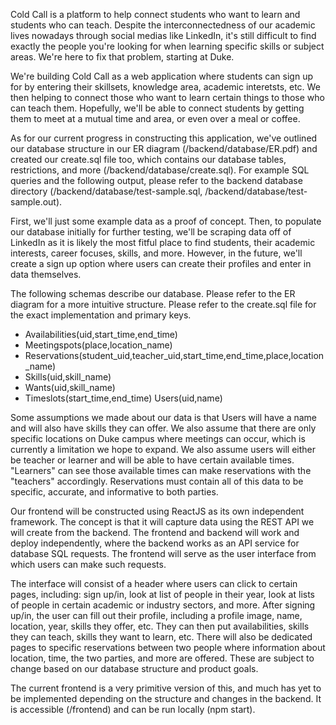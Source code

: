 Cold Call is a platform to help connect students who want to learn and students who can teach. Despite the interconnectedness of our academic lives nowadays through social medias like LinkedIn, it's still difficult to find exactly the people you're looking for when learning specific skills or subject areas. We're here to fix that problem, starting at Duke.

We're building Cold Call as a web application where students can sign up for by entering their skillsets, knowledge area, academic interetsts, etc. We then helping to connect those who want to learn certain things to those who can teach them. Hopefully, we'll be able to connect students by getting them to meet at a mutual time and area, or even over a meal or coffee.

As for our current progress in constructing this application, we've outlined our database structure in our ER diagram (/backend/database/ER.pdf) and created our create.sql file too, which contains our database tables, restrictions, and more (/backend/database/create.sql). For example SQL queries and the following output, please refer to the backend database directory (/backend/database/test-sample.sql, /backend/database/test-sample.out).

First, we'll just some example data as a proof of concept. Then, to populate our database initially for further testing, we'll be scraping data off of LinkedIn as it is likely the most fitful place to find students, their academic interests, career focuses, skills, and more. However, in the future, we'll create a sign up option where users can create their profiles and enter in data themselves.

The following schemas describe our database. Please refer to the ER diagram for a more intuitive structure. Please refer to the create.sql file for the exact implementation and primary keys.

- Availabilities(uid,start_time,end_time) 
- Meetingspots(place,location_name) 
- Reservations(student_uid,teacher_uid,start_time,end_time,place,location_name) 
- Skills(uid,skill_name) 
- Wants(uid,skill_name) 
- Timeslots(start_time,end_time) Users(uid,name)

Some assumptions we made about our data is that Users will have a name and will also have skills they can offer. We also assume that there are only specific locations on Duke campus where meetings can occur, which is currently a limitation we hope to expand. We also assume users will either be teacher or learner and will be able to have certain available times. "Learners" can see those available times can make reservations with the "teachers" accordingly. Reservations must contain all of this data to be specific, accurate, and informative to both parties.

Our frontend will be constructed using ReactJS as its own independent framework. The concept is that it will capture data using the REST API we will create from the backend. The frontend and backend will work and deploy independently, where the backend works as an API service for database SQL requests. The frontend will serve as the user interface from which users can make such requests.

The interface will consist of a header where users can click to certain pages, including: sign up/in, look at list of people in their year, look at lists of people in certain academic or industry sectors, and more. After signing up/in, the user can fill out their profile, including a profile image, name, location, year, skills they offer, etc. They can then put availabilities, skills they can teach, skills they want to learn, etc. There will also be dedicated pages to specific reservations between two people where information about location, time, the two parties, and more are offered. These are subject to change based on our database structure and product goals.

The current frontend is a very primitive version of this, and much has yet to be implemented depending on the structure and changes in the backend. It is accessible (/frontend) and can be run locally (npm start).
